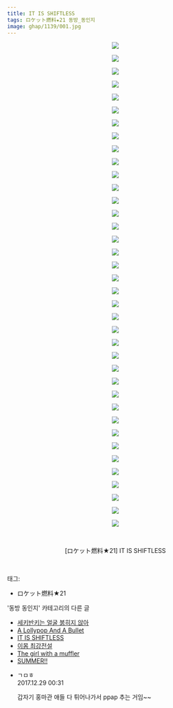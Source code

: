 ```yaml
---
title: IT IS SHIFTLESS
tags: ロケット燃料★21 동방_동인지
image: ghap/1139/001.jpg
---
```

<div class="article">
<p style="text-align: center; clear: none; float: none;"><img src="{{ site.nasurl }}/ghap/1139/001.jpg"/></p>
<p style="text-align: center; clear: none; float: none;"><img src="{{ site.nasurl }}/ghap/1139/002.jpg"/></p>
<p style="text-align: center; clear: none; float: none;"><img src="{{ site.nasurl }}/ghap/1139/003.jpg"/></p>
<p style="text-align: center; clear: none; float: none;"><img src="{{ site.nasurl }}/ghap/1139/004.jpg"/></p>
<p style="text-align: center; clear: none; float: none;"><img src="{{ site.nasurl }}/ghap/1139/005.jpg"/></p>
<p style="text-align: center; clear: none; float: none;"><img src="{{ site.nasurl }}/ghap/1139/006.jpg"/></p>
<p style="text-align: center; clear: none; float: none;"><img src="{{ site.nasurl }}/ghap/1139/007.jpg"/></p>
<p style="text-align: center; clear: none; float: none;"><img src="{{ site.nasurl }}/ghap/1139/008.jpg"/></p>
<p style="text-align: center; clear: none; float: none;"><img src="{{ site.nasurl }}/ghap/1139/009.jpg"/></p>
<p style="text-align: center; clear: none; float: none;"><img src="{{ site.nasurl }}/ghap/1139/010.jpg"/></p>
<p style="text-align: center; clear: none; float: none;"><img src="{{ site.nasurl }}/ghap/1139/011.jpg"/></p>
<p style="text-align: center; clear: none; float: none;"><img src="{{ site.nasurl }}/ghap/1139/012.jpg"/></p>
<p style="text-align: center; clear: none; float: none;"><img src="{{ site.nasurl }}/ghap/1139/013.jpg"/></p>
<p style="text-align: center; clear: none; float: none;"><img src="{{ site.nasurl }}/ghap/1139/014.jpg"/></p>
<p style="text-align: center; clear: none; float: none;"><img src="{{ site.nasurl }}/ghap/1139/015.jpg"/></p>
<p style="text-align: center; clear: none; float: none;"><img src="{{ site.nasurl }}/ghap/1139/016.jpg"/></p>
<p style="text-align: center; clear: none; float: none;"><img src="{{ site.nasurl }}/ghap/1139/017.jpg"/></p>
<p style="text-align: center; clear: none; float: none;"><img src="{{ site.nasurl }}/ghap/1139/018.jpg"/></p>
<p style="text-align: center; clear: none; float: none;"><img src="{{ site.nasurl }}/ghap/1139/019.jpg"/></p>
<p style="text-align: center; clear: none; float: none;"><img src="{{ site.nasurl }}/ghap/1139/020.jpg"/></p>
<p style="text-align: center; clear: none; float: none;"><img src="{{ site.nasurl }}/ghap/1139/021.jpg"/></p>
<p style="text-align: center; clear: none; float: none;"><img src="{{ site.nasurl }}/ghap/1139/022.jpg"/></p>
<p style="text-align: center; clear: none; float: none;"><img src="{{ site.nasurl }}/ghap/1139/023.jpg"/></p>
<p style="text-align: center; clear: none; float: none;"><img src="{{ site.nasurl }}/ghap/1139/024.jpg"/></p>
<p style="text-align: center; clear: none; float: none;"><img src="{{ site.nasurl }}/ghap/1139/025.jpg"/></p>
<p style="text-align: center; clear: none; float: none;"><img src="{{ site.nasurl }}/ghap/1139/026.jpg"/></p>
<p style="text-align: center; clear: none; float: none;"><img src="{{ site.nasurl }}/ghap/1139/027.jpg"/></p>
<p style="text-align: center; clear: none; float: none;"><img src="{{ site.nasurl }}/ghap/1139/028.jpg"/></p>
<p style="text-align: center; clear: none; float: none;"><img src="{{ site.nasurl }}/ghap/1139/029.jpg"/></p>
<p style="text-align: center; clear: none; float: none;"><img src="{{ site.nasurl }}/ghap/1139/030.jpg"/></p>
<p style="text-align: center; clear: none; float: none;"><img src="{{ site.nasurl }}/ghap/1139/031.jpg"/></p>
<p style="text-align: center; clear: none; float: none;"><img src="{{ site.nasurl }}/ghap/1139/032.jpg"/></p>
<p style="text-align: center; clear: none; float: none;"><img src="{{ site.nasurl }}/ghap/1139/033.jpg"/></p>
<p style="text-align: center; clear: none; float: none;"><img src="{{ site.nasurl }}/ghap/1139/034.jpg"/></p>
<p style="text-align: center; clear: none; float: none;"><img src="{{ site.nasurl }}/ghap/1139/035.jpg"/></p>
<p style="text-align: center; clear: none; float: none;"><img src="{{ site.nasurl }}/ghap/1139/036.jpg"/></p>
<p style="text-align: center; clear: none; float: none;"><img src="{{ site.nasurl }}/ghap/1139/037.jpg"/></p>
<p style="text-align: center; clear: none; float: none;"><img src="{{ site.nasurl }}/ghap/1139/038.jpg"/></p>
<p style="text-align: center; clear: none; float: none;"><br/></p>
<p style="text-align: center; clear: none; float: none;">[ロケット燃料★21] IT IS SHIFTLESS</p>
<p><br/></p>
</div><div class="tagTrail">
<p>태그: </p>
<ul>
<li>ロケット燃料★21</li>
</ul>
</div><div class="another">
<p>'동방 동인지' 카테고리의 다른 글</p>
<ul>
<li><a href="/2016-07-27-ghap_1141">세키반키는 얼굴 붉히지 않아</a></li>
<li><a href="/2016-07-27-ghap_1140">A Lollypop And A Bullet</a></li>
<li><a href="/2016-07-27-ghap_1139">IT IS SHIFTLESS</a></li>
<li><a href="/2016-07-27-ghap_1138">이몸 최강전설</a></li>
<li><a href="/2016-07-27-ghap_1137">The girl with a muffler</a></li>
<li><a href="/2016-07-27-ghap_1136">SUMMER!!</a></li>
</ul>
</div><div class="cb_module cb_fluid">
<div class="cb_wrt cb_profile">
<div class="comment">
<ul>
<li class="cb_thumb_off" id="comment15162010">
<div class="cb_comment_area">
<div class="cb_info_area">
<div class="cb_section">
<span class="cb_nick_name">ㄱㅁㅎ</span>
</div>
<div class="cb_section">
<span class="cb_date">2017.12.29 00:31 </span>
</div>
</div>
<div class="cb_dsc_comment">
<p class="cb_dsc">
											갑자기 홍마관 애들 다 튀어나가서 ppap 추는 거임~~
										</p>
</div>
</div></li>
</ul>
</div>
</div><!-- commentList close -->
</div>